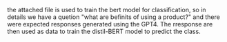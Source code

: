 the attached file is used to train the bert model for classification, so in details we have a quetion "what are befinits of using a product?" and there were expected responses generated using the GPT4. The rresponse are then used as data to train the distil-BERT model to predict the class.
